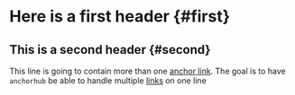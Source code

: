 # Here is a first header {#first}

## This is a second header {#second}

This line is going to contain more than one [anchor link](#first). The goal is to have `anchorhub` be able to handle multiple [links](#second) on one line